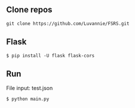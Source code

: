 ## Clone repos
```
git clone https://github.com/Luvannie/FSRS.git
```
## Flask
```
$ pip install -U flask flask-cors
```
## Run
File input: test.json
```
$ python main.py
```

